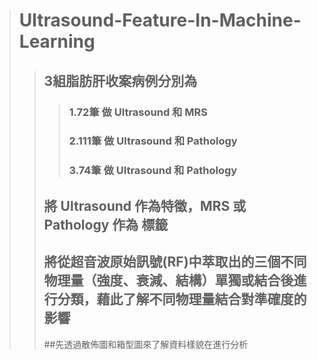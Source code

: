 ># Ultrasound-Feature-In-Machine-Learning
>>## 3組脂肪肝收案病例分別為
>>>### 1.72筆 做 Ultrasound 和 MRS 
>>>### 2.111筆 做 Ultrasound 和 Pathology
>>>### 3.74筆 做 Ultrasound 和 Pathology
>>## 將 Ultrasound 作為特徵，MRS 或 Pathology 作為 標籤
>>## 將從超音波原始訊號(RF)中萃取出的三個不同物理量（強度、衰減、結構）單獨或結合後進行分類，藉此了解不同物理量結合對準確度的影響
>>
>>##先透過散佈圖和箱型圖來了解資料樣貌在進行分析
